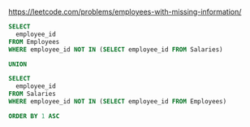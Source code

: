 https://leetcode.com/problems/employees-with-missing-information/

```sql
SELECT
  employee_id
FROM Employees
WHERE employee_id NOT IN (SELECT employee_id FROM Salaries)

UNION 

SELECT
  employee_id
FROM Salaries
WHERE employee_id NOT IN (SELECT employee_id FROM Employees)

ORDER BY 1 ASC
```
